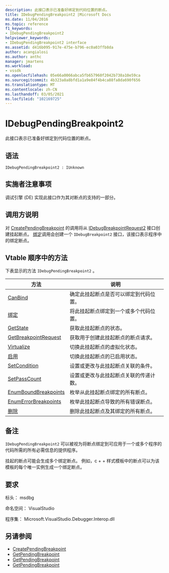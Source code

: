 ```yaml
---
description: 此接口表示已准备好绑定到代码位置的断点。
title: IDebugPendingBreakpoint2 |Microsoft Docs
ms.date: 11/04/2016
ms.topic: reference
f1_keywords:
- IDebugPendingBreakpoint2
helpviewer_keywords:
- IDebugPendingBreakpoint2 interface
ms.assetid: d416b095-917e-475e-b796-ec0a03ffb8da
author: acangialosi
ms.author: anthc
manager: jmartens
ms.workload:
- vssdk
ms.openlocfilehash: 05e66a0066abca5fb657960f2042b738a10e59ca
ms.sourcegitcommit: 4b323a8a8bfd1a1a9e84f4b4ca88fa8da690f656
ms.translationtype: MT
ms.contentlocale: zh-CN
ms.lasthandoff: 03/05/2021
ms.locfileid: "102169725"
---
```

# <a name="idebugpendingbreakpoint2"></a>IDebugPendingBreakpoint2
此接口表示已准备好绑定到代码位置的断点。

## <a name="syntax"></a>语法

```
IDebugPendingBreakpoint2 : IUnknown
```

## <a name="notes-for-implementers"></a>实施者注意事项
 调试引擎 (DE) 实现此接口作为其对断点的支持的一部分。

## <a name="notes-for-callers"></a>调用方说明
 对 [CreatePendingBreakpoint](../../../extensibility/debugger/reference/idebugengine2-creatependingbreakpoint.md) 的调用将从 [IDebugBreakpointRequest2](../../../extensibility/debugger/reference/idebugbreakpointrequest2.md) 接口创建挂起断点。 [绑定](../../../extensibility/debugger/reference/idebugpendingbreakpoint2-bind.md)调用会创建一个 `IDebugBreakpoint2` 接口，该接口表示程序中的绑定断点。

## <a name="methods-in-vtable-order"></a>Vtable 顺序中的方法
 下表显示的方法 `IDebugPendingBreakpoint2` 。

|方法|说明|
|------------|-----------------|
|[CanBind](../../../extensibility/debugger/reference/idebugpendingbreakpoint2-canbind.md)|确定此挂起断点是否可以绑定到代码位置。|
|[绑定](../../../extensibility/debugger/reference/idebugpendingbreakpoint2-bind.md)|将此挂起断点绑定到一个或多个代码位置。|
|[GetState](../../../extensibility/debugger/reference/idebugpendingbreakpoint2-getstate.md)|获取此挂起断点的状态。|
|[GetBreakpointRequest](../../../extensibility/debugger/reference/idebugpendingbreakpoint2-getbreakpointrequest.md)|获取用于创建此挂起断点的断点请求。|
|[Virtualize](../../../extensibility/debugger/reference/idebugpendingbreakpoint2-virtualize.md)|切换此挂起断点的虚拟化状态。|
|[启用](../../../extensibility/debugger/reference/idebugpendingbreakpoint2-enable.md)|切换此挂起断点的已启用状态。|
|[SetCondition](../../../extensibility/debugger/reference/idebugpendingbreakpoint2-setcondition.md)|设置或更改与此挂起断点关联的条件。|
|[SetPassCount](../../../extensibility/debugger/reference/idebugpendingbreakpoint2-setpasscount.md)|设置或更改与此挂起断点关联的传递计数。|
|[EnumBoundBreakpoints](../../../extensibility/debugger/reference/idebugpendingbreakpoint2-enumboundbreakpoints.md)|枚举从此挂起断点绑定的所有断点。|
|[EnumErrorBreakpoints](../../../extensibility/debugger/reference/idebugpendingbreakpoint2-enumerrorbreakpoints.md)|枚举此挂起断点导致的所有错误断点。|
|[删除](../../../extensibility/debugger/reference/idebugpendingbreakpoint2-delete.md)|删除此挂起断点及其绑定的所有断点。|

## <a name="remarks"></a>备注
 `IDebugPendingBreakpoint2` 可以被视为将断点绑定到可应用于一个或多个程序的代码所需的所有必需信息的提供程序。

 挂起的断点可能会生成多个绑定断点。 例如，c + + 样式模板中的断点可以为该模板的每个唯一实例生成一个绑定断点。

## <a name="requirements"></a>要求
 标头： msdbg

 命名空间： VisualStudio

 程序集： Microsoft.VisualStudio.Debugger.Interop.dll

## <a name="see-also"></a>另请参阅
- [CreatePendingBreakpoint](../../../extensibility/debugger/reference/idebugengine2-creatependingbreakpoint.md)
- [GetPendingBreakpoint](../../../extensibility/debugger/reference/idebugbreakpointboundevent2-getpendingbreakpoint.md)
- [GetPendingBreakpoint](../../../extensibility/debugger/reference/idebugboundbreakpoint2-getpendingbreakpoint.md)
- [GetPendingBreakpoint](../../../extensibility/debugger/reference/idebugerrorbreakpoint2-getpendingbreakpoint.md)
